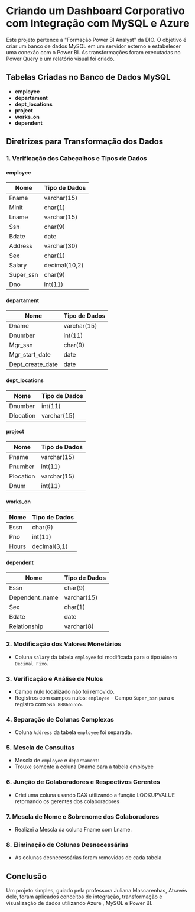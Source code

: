 
# Criando um Dashboard Corporativo com Integração com MySQL e Azure


Este projeto pertence a  "Formação Power BI Analyst" da DIO.
O objetivo é criar um banco de dados MySQL em um servidor externo e estabelecer uma conexão com o Power BI. 
As transformações foram executadas no Power Query e um relatório visual foi criado.

## Tabelas Criadas no Banco de Dados MySQL

- **employee**
- **departament**
- **dept_locations**
- **project**
- **works_on**
- **dependent**

## Diretrizes para Transformação dos Dados

### 1. Verificação dos Cabeçalhos e Tipos de Dados

#### employee
| Nome     | Tipo de Dados   |
|----------|-----------------|
| Fname    | varchar(15)     |
| Minit    | char(1)         |
| Lname    | varchar(15)     |
| Ssn      | char(9)         |
| Bdate    | date            |
| Address  | varchar(30)     |
| Sex      | char(1)         |
| Salary   | decimal(10,2)   |
| Super_ssn| char(9)         |
| Dno      | int(11)         |

#### departament
| Nome            | Tipo de Dados   |
|-----------------|-----------------|
| Dname           | varchar(15)     |
| Dnumber         | int(11)         |
| Mgr_ssn         | char(9)         |
| Mgr_start_date  | date            |
| Dept_create_date| date            |

#### dept_locations
| Nome     | Tipo de Dados   |
|----------|-----------------|
| Dnumber  | int(11)         |
| Dlocation| varchar(15)     |

#### project
| Nome     | Tipo de Dados   |
|----------|-----------------|
| Pname    | varchar(15)     |
| Pnumber  | int(11)         |
| Plocation| varchar(15)     |
| Dnum     | int(11)         |

#### works_on
| Nome     | Tipo de Dados   |
|----------|-----------------|
| Essn     | char(9)         |
| Pno      | int(11)         |
| Hours    | decimal(3,1)    |

#### dependent
| Nome           | Tipo de Dados   |
|----------------|-----------------|
| Essn           | char(9)         |
| Dependent_name | varchar(15)     |
| Sex            | char(1)         |
| Bdate          | date            |
| Relationship   | varchar(8)      |

### 2. Modificação dos Valores Monetários
- Coluna `salary` da tabela `employee` foi modificada para o tipo `Número Decimal Fixo`.

### 3. Verificação e Análise de Nulos
- Campo nulo localizado não foi removido.
- Registros com campos nulos: `employee` - Campo `Super_ssn` para o registro com `Ssn 888665555`.


### 4. Separação de Colunas Complexas
- Coluna `Address` da tabela `employee` foi separada.

### 5. Mescla de Consultas
- Mescla de `employee` e `departament`:
- Trouxe somente a coluna Dname para a tabela employee

### 6. Junção de Colaboradores e Respectivos Gerentes
- Criei uma coluna usando DAX utilizando a função LOOKUPVALUE retornando os gerentes dos colaboradores

### 7. Mescla de Nome e Sobrenome dos Colaboradores
- Realizei a Mescla da coluna Fname com Lname.


### 8. Eliminação de Colunas Desnecessárias
- As colunas desnecessárias foram removidas de cada tabela.

## Conclusão
Um projeto simples, guiado pela professora Juliana Mascarenhas, 
Através dele, foram aplicados conceitos de integração, transformação e visualização de dados utilizando Azure , MySQL e Power BI.
